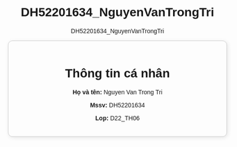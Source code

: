 # DH52201634_NguyenVanTrongTri
DH52201634_NguyenVanTrongTri
<!DOCTYPE html>
<html lang="vi">
<head>
    <meta charset="UTF-8">
    <meta name="viewport" content="width=device-width, initial-scale=1.0">
    <title>Thông tin cá nhân</title>
    <style>
        body {
            font-family: Arial, sans-serif;
            margin: 50px;
            text-align: center;
        }
        .container {
            max-width: 600px;
            margin: auto;
            padding: 20px;
            border: 1px solid #ccc;
            border-radius: 10px;
            box-shadow: 2px 2px 10px rgba(0, 0, 0, 0.1);
        }
    </style>
</head>
<body>
    <div class="container">
        <h1>Thông tin cá nhân</h1>
        <p><strong>Họ và tên:</strong> Nguyen Van Trong Tri</p>
        <p><strong>Mssv:</strong> DH52201634</p>
        <p><strong>Lop:</strong> D22_TH06</p>
    </div>
</body>
</html>
